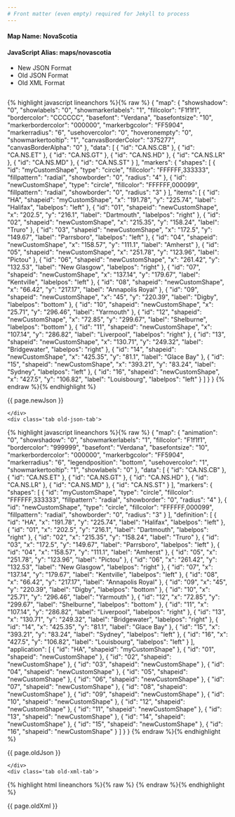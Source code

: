 ```yaml
---
# Front matter (even empty) required for Jekyll to process
---
```


#### Map Name: NovaScotia

#### JavaScript Alias: maps/novascotia


<ul class='code-tabs'>
    <li class='active'>
        <a data-toggle='new-json'>New JSON Format</a>
    </li>
    <li>
        <a data-toggle='old-json'>Old JSON Format</a>
    </li>
    <li>
        <a data-toggle='old-xml'>Old XML Format</a>
    </li>
</ul>
<div class='tab-content'>
    <pre class='plain-code'></pre>
    <div class='tab new-json-tab active'>
{% highlight javascript lineanchors %}{% raw %}
{
    "map": {
        "showshadow": "0",
        "showlabels": "0",
        "showmarkerlabels": "1",
        "fillcolor": "F1f1f1",
        "bordercolor": "CCCCCC",
        "basefont": "Verdana",
        "basefontsize": "10",
        "markerbordercolor": "000000",
        "markerbgcolor": "FF5904",
        "markerradius": "6",
        "usehovercolor": "0",
        "hoveronempty": "0",
        "showmarkertooltip": "1",
        "canvasBorderColor": "375277",
        "canvasBorderAlpha": "0"
    },
    "data": [
        {
            "id": "CA.NS.CB"
        },
        {
            "id": "CA.NS.ET"
        },
        {
            "id": "CA.NS.GT"
        },
        {
            "id": "CA.NS.HD"
        },
        {
            "id": "CA.NS.LR"
        },
        {
            "id": "CA.NS.MD"
        },
        {
            "id": "CA.NS.ST"
        }
    ],
    "markers": {
        "shapes": [
            {
                "id": "myCustomShape",
                "type": "circle",
                "fillcolor": "FFFFFF,333333",
                "fillpattern": "radial",
                "showborder": "0",
                "radius": "4"
            },
            {
                "id": "newCustomShape",
                "type": "circle",
                "fillcolor": "FFFFFF,000099",
                "fillpattern": "radial",
                "showborder": "0",
                "radius": "3"
            }
        ],
        "items": [
            {
                "id": "HA",
                "shapeid": "myCustomShape",
                "x": "191.78",
                "y": "225.74",
                "label": "Halifax",
                "labelpos": "left"
            },
            {
                "id": "01",
                "shapeid": "newCustomShape",
                "x": "202.5",
                "y": "216.1",
                "label": "Dartmouth",
                "labelpos": "right"
            },
            {
                "id": "02",
                "shapeid": "newCustomShape",
                "x": "215.35",
                "y": "158.24",
                "label": "Truro"
            },
            {
                "id": "03",
                "shapeid": "newCustomShape",
                "x": "172.5",
                "y": "149.67",
                "label": "Parrsboro",
                "labelpos": "left"
            },
            {
                "id": "04",
                "shapeid": "newCustomShape",
                "x": "158.57",
                "y": "111.1",
                "label": "Amherst"
            },
            {
                "id": "05",
                "shapeid": "newCustomShape",
                "x": "251.78",
                "y": "123.96",
                "label": "Pictou"
            },
            {
                "id": "06",
                "shapeid": "newCustomShape",
                "x": "261.42",
                "y": "132.53",
                "label": "New Glasgow",
                "labelpos": "right"
            },
            {
                "id": "07",
                "shapeid": "newCustomShape",
                "x": "137.14",
                "y": "179.67",
                "label": "Kentville",
                "labelpos": "left"
            },
            {
                "id": "08",
                "shapeid": "newCustomShape",
                "x": "66.42",
                "y": "217.17",
                "label": "Annapolis Royal"
            },
            {
                "id": "09",
                "shapeid": "newCustomShape",
                "x": "45",
                "y": "220.39",
                "label": "Digby",
                "labelpos": "bottom"
            },
            {
                "id": "10",
                "shapeid": "newCustomShape",
                "x": "25.71",
                "y": "296.46",
                "label": "Yarmouth"
            },
            {
                "id": "12",
                "shapeid": "newCustomShape",
                "x": "72.85",
                "y": "299.67",
                "label": "Shelburne",
                "labelpos": "bottom"
            },
            {
                "id": "11",
                "shapeid": "newCustomShape",
                "x": "107.14",
                "y": "286.82",
                "label": "Liverpool",
                "labelpos": "right"
            },
            {
                "id": "13",
                "shapeid": "newCustomShape",
                "x": "130.71",
                "y": "249.32",
                "label": "Bridgewater",
                "labelpos": "right"
            },
            {
                "id": "14",
                "shapeid": "newCustomShape",
                "x": "425.35",
                "y": "81.1",
                "label": "Glace Bay"
            },
            {
                "id": "15",
                "shapeid": "newCustomShape",
                "x": "393.21",
                "y": "83.24",
                "label": "Sydney",
                "labelpos": "left"
            },
            {
                "id": "16",
                "shapeid": "newCustomShape",
                "x": "427.5",
                "y": "106.82",
                "label": "Louisbourg",
                "labelpos": "left"
            }
        ]
    }
}
{% endraw %}{% endhighlight %}


<p class='text-success'>{{ page.newJson }}</p>

    </div>
    <div class='tab old-json-tab'>
{% highlight javascript lineanchors %}{% raw %}
{
    "map": {
        "animation": "0",
        "showshadow": "0",
        "showmarkerlabels": "1",
        "fillcolor": "F1f1f1",
        "bordercolor": "999999",
        "basefont": "Verdana",
        "basefontsize": "10",
        "markerbordercolor": "000000",
        "markerbgcolor": "FF5904",
        "markerradius": "6",
        "legendposition": "bottom",
        "usehovercolor": "1",
        "showmarkertooltip": "1",
        "showlabels": "0"
    },
    "data": [
        {
            "id": "CA.NS.CB"
        },
        {
            "id": "CA.NS.ET"
        },
        {
            "id": "CA.NS.GT"
        },
        {
            "id": "CA.NS.HD"
        },
        {
            "id": "CA.NS.LR"
        },
        {
            "id": "CA.NS.MD"
        },
        {
            "id": "CA.NS.ST"
        }
    ],
    "markers": {
        "shapes": [
            {
                "id": "myCustomShape",
                "type": "circle",
                "fillcolor": "FFFFFF,333333",
                "fillpattern": "radial",
                "showborder": "0",
                "radius": "4"
            },
            {
                "id": "newCustomShape",
                "type": "circle",
                "fillcolor": "FFFFFF,000099",
                "fillpattern": "radial",
                "showborder": "0",
                "radius": "3"
            }
        ],
        "definition": [
            {
                "id": "HA",
                "x": "191.78",
                "y": "225.74",
                "label": "Halifax",
                "labelpos": "left"
            },
            {
                "id": "01",
                "x": "202.5",
                "y": "216.1",
                "label": "Dartmouth",
                "labelpos": "right"
            },
            {
                "id": "02",
                "x": "215.35",
                "y": "158.24",
                "label": "Truro"
            },
            {
                "id": "03",
                "x": "172.5",
                "y": "149.67",
                "label": "Parrsboro",
                "labelpos": "left"
            },
            {
                "id": "04",
                "x": "158.57",
                "y": "111.1",
                "label": "Amherst"
            },
            {
                "id": "05",
                "x": "251.78",
                "y": "123.96",
                "label": "Pictou"
            },
            {
                "id": "06",
                "x": "261.42",
                "y": "132.53",
                "label": "New Glasgow",
                "labelpos": "right"
            },
            {
                "id": "07",
                "x": "137.14",
                "y": "179.67",
                "label": "Kentville",
                "labelpos": "left"
            },
            {
                "id": "08",
                "x": "66.42",
                "y": "217.17",
                "label": "Annapolis Royal"
            },
            {
                "id": "09",
                "x": "45",
                "y": "220.39",
                "label": "Digby",
                "labelpos": "bottom"
            },
            {
                "id": "10",
                "x": "25.71",
                "y": "296.46",
                "label": "Yarmouth"
            },
            {
                "id": "12",
                "x": "72.85",
                "y": "299.67",
                "label": "Shelburne",
                "labelpos": "bottom"
            },
            {
                "id": "11",
                "x": "107.14",
                "y": "286.82",
                "label": "Liverpool",
                "labelpos": "right"
            },
            {
                "id": "13",
                "x": "130.71",
                "y": "249.32",
                "label": "Bridgewater",
                "labelpos": "right"
            },
            {
                "id": "14",
                "x": "425.35",
                "y": "81.1",
                "label": "Glace Bay"
            },
            {
                "id": "15",
                "x": "393.21",
                "y": "83.24",
                "label": "Sydney",
                "labelpos": "left"
            },
            {
                "id": "16",
                "x": "427.5",
                "y": "106.82",
                "label": "Louisbourg",
                "labelpos": "left"
            }
        ],
        "application": [
            {
                "id": "HA",
                "shapeid": "myCustomShape"
            },
            {
                "id": "01",
                "shapeid": "newCustomShape"
            },
            {
                "id": "02",
                "shapeid": "newCustomShape"
            },
            {
                "id": "03",
                "shapeid": "newCustomShape"
            },
            {
                "id": "04",
                "shapeid": "newCustomShape"
            },
            {
                "id": "05",
                "shapeid": "newCustomShape"
            },
            {
                "id": "06",
                "shapeid": "newCustomShape"
            },
            {
                "id": "07",
                "shapeid": "newCustomShape"
            },
            {
                "id": "08",
                "shapeid": "newCustomShape"
            },
            {
                "id": "09",
                "shapeid": "newCustomShape"
            },
            {
                "id": "10",
                "shapeid": "newCustomShape"
            },
            {
                "id": "12",
                "shapeid": "newCustomShape"
            },
            {
                "id": "11",
                "shapeid": "newCustomShape"
            },
            {
                "id": "13",
                "shapeid": "newCustomShape"
            },
            {
                "id": "14",
                "shapeid": "newCustomShape"
            },
            {
                "id": "15",
                "shapeid": "newCustomShape"
            },
            {
                "id": "16",
                "shapeid": "newCustomShape"
            }
        ]
    }
}
{% endraw %}{% endhighlight %}


<p class='text-success'>{{ page.oldJson }}</p>

    </div>
    <div class='tab old-xml-tab'>
{% highlight html lineanchors %}{% raw %}
<map animation='0' showShadow='0' showMarkerLabels='1' fillColor='F1f1f1' borderColor='999999' baseFont='Verdana' baseFontSize='10' markerBorderColor='000000' markerBgColor='FF5904' markerRadius='6' legendPosition='bottom' useHoverColor='1' showMarkerToolTip='1' showLabels='0' >
	<data>
		<entity id='CA.NS.CB'  />
		<entity id='CA.NS.ET'  />
		<entity id='CA.NS.GT'  />
		<entity id='CA.NS.HD'  />
		<entity id='CA.NS.LR'  />
		<entity id='CA.NS.MD'  />
		<entity id='CA.NS.ST'  />
	</data>
	<markers>
	<shapes>
	       <shape id='myCustomShape' type='circle' fillColor='FFFFFF,333333' fillPattern='radial' showBorder='0' radius='4'/>
		   <shape id='newCustomShape' type='circle' fillColor='FFFFFF,000099' fillPattern='radial' showBorder='0' radius='3'/>
	   </shapes>
		<definition>
			<marker id='HA' x='191.78' y='225.74' label='Halifax' labelPos='left'  />
			<marker id='01' x='202.5' y='216.1' label='Dartmouth' labelPos='right'  />
			<marker id='02' x='215.35' y='158.24' label='Truro'  />
			<marker id='03' x='172.5' y='149.67' label='Parrsboro' labelPos='left'  />
			<marker id='04' x='158.57' y='111.1' label='Amherst'  />
			<marker id='05' x='251.78' y='123.96' label='Pictou'  />
			<marker id='06' x='261.42' y='132.53' label='New Glasgow' labelPos='right'  />
			<marker id='07' x='137.14' y='179.67' label='Kentville' labelPos='left'  />
			<marker id='08' x='66.42' y='217.17' label='Annapolis Royal'  />
			<marker id='09' x='45' y='220.39' label='Digby' labelPos='bottom'  />
			<marker id='10' x='25.71' y='296.46' label='Yarmouth'  />
			<marker id='12' x='72.85' y='299.67' label='Shelburne' labelPos='bottom'  />
			<marker id='11' x='107.14' y='286.82' label='Liverpool' labelPos='right'  />
			<marker id='13' x='130.71' y='249.32' label='Bridgewater' labelPos='right'  />
			<marker id='14' x='425.35' y='81.1' label='Glace Bay'  />
			<marker id='15' x='393.21' y='83.24' label='Sydney' labelPos='left'  />
			<marker id='16' x='427.5' y='106.82' label='Louisbourg' labelPos='left'  />
		</definition>
		<application>
			<marker id='HA' shapeId='myCustomShape'  />
			<marker id='01' shapeId='newCustomShape'  />
			<marker id='02' shapeId='newCustomShape'  />
			<marker id='03' shapeId='newCustomShape'  />
			<marker id='04' shapeId='newCustomShape'  />
			<marker id='05' shapeId='newCustomShape'  />
			<marker id='06' shapeId='newCustomShape'  />
			<marker id='07' shapeId='newCustomShape'  />
			<marker id='08' shapeId='newCustomShape'  />
			<marker id='09' shapeId='newCustomShape'  />
			<marker id='10' shapeId='newCustomShape'  />
			<marker id='12' shapeId='newCustomShape'  />
			<marker id='11' shapeId='newCustomShape'  />
			<marker id='13' shapeId='newCustomShape'  />
			<marker id='14' shapeId='newCustomShape'  />
			<marker id='15' shapeId='newCustomShape'  />
			<marker id='16' shapeId='newCustomShape'  />
		</application>
	</markers>
</map>
{% endraw %}{% endhighlight %}

<p class='text-success'>{{ page.oldXml }}</p>

</div>
</div>

